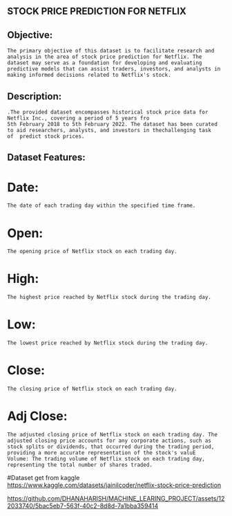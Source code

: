## STOCK PRICE PREDICTION FOR NETFLIX

## Objective:
    The primary objective of this dataset is to facilitate research and analysis in the area of stock price prediction for Netflix. The 
    dataset may serve as a foundation for developing and evaluating predictive models that can assist traders, investors, and analysts in 
    making informed decisions related to Netflix's stock.
 
## Description:
    .The provided dataset encompasses historical stock price data for Netflix Inc., covering a period of 5 years fro
    5th February 2018 to 5th February 2022. The dataset has been curated to aid researchers, analysts, and investors in thechallenging task 
    of  predict stock prices.

## Dataset Features:
# Date: 
    The date of each trading day within the specified time frame.
# Open: 
    The opening price of Netflix stock on each trading day.
# High: 
    The highest price reached by Netflix stock during the trading day.
# Low: 
    The lowest price reached by Netflix stock during the trading day.
# Close: 
    The closing price of Netflix stock on each trading day.
# Adj Close: 
    The adjusted closing price of Netflix stock on each trading day. The adjusted closing price accounts for any corporate actions, such as 
    stock splits or dividends, that occurred during the trading period, providing a more accurate representation of the stock's valuE 
    Volume: The trading volume of Netflix stock on each trading day, representing the total number of shares traded.

#Dataset get from kaggle
https://www.kaggle.com/datasets/jainilcoder/netflix-stock-price-prediction




https://github.com/DHANAHARISH/MACHINE_LEARING_PROJECT/assets/122033740/5bac5eb7-563f-40c2-8d8d-7a1bba359414

